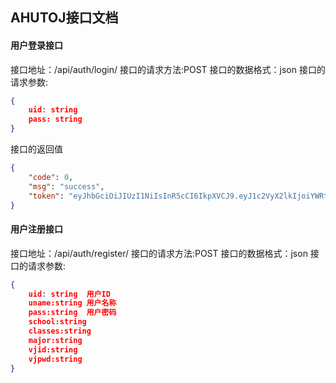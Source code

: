 ## AHUTOJ接口文档

#### 用户登录接口
接口地址：/api/auth/login/
接口的请求方法:POST
接口的数据格式：json
接口的请求参数:
```json
{
    uid: string
    pass: string
}
```
接口的返回值
```json
{
    "code": 0,
    "msg": "success",
    "token": "eyJhbGciOiJIUzI1NiIsInR5cCI6IkpXVCJ9.eyJ1c2VyX2lkIjoiYWRtaW4iLCJleHAiOjE2NTczNzYxMzEsImlzcyI6ImFodXRvaiJ9.DnM0dQ0BDDcH78PUV50PxfQwg7dLAaQovOcpvMeTaO0"
}
```
#### 用户注册接口
接口地址：/api/auth/register/
接口的请求方法:POST
接口的数据格式：json
接口的请求参数:
```json
{
    uid: string  用户ID
    uname:string 用户名称
    pass:string  用户密码
    school:string
    classes:string
    major:string
    vjid:string
    vjpwd:string
}
```
